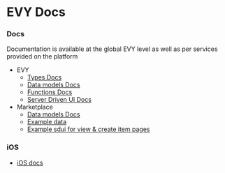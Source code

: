 # EVY Docs

### Docs

Documentation is available at the global EVY level as well as per services provided on the platform

-   EVY
    -   [Types Docs](./evy/types.md)
    -   [Data models Docs](./evy/sddata/data.md)
    -   [Functions Docs](./evy/sddata/functions.md)
    -   [Server Driven UI Docs](./evy/sdui/readme.md)
-   Marketplace
    -   [Data models Docs](./services/marketplace/data.md)
    -   [Example data](./services/marketplace/data.json)
    -   [Example sdui for view & create item pages](./services/marketplace/sdui.json)

### iOS

-   [iOS docs](../ios/README.md)
